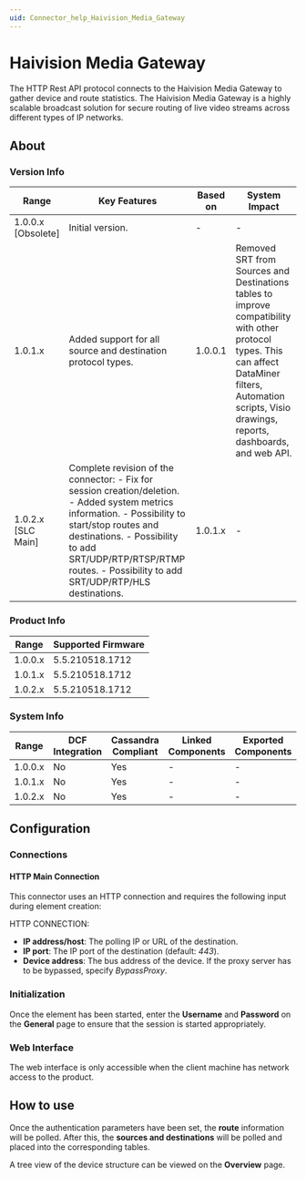 ```yaml
---
uid: Connector_help_Haivision_Media_Gateway
---
```


# Haivision Media Gateway

The HTTP Rest API protocol connects to the Haivision Media Gateway to gather device and route statistics. The Haivision Media Gateway is a highly scalable broadcast solution for secure routing of live video streams across different types of IP networks.

## About

### Version Info

| **Range**            | **Key Features**                                                                                                                                                                                                                                                        | **Based on** | **System Impact**                                                                                                                                                                                             |
|----------------------|-------------------------------------------------------------------------------------------------------------------------------------------------------------------------------------------------------------------------------------------------------------------------|--------------|---------------------------------------------------------------------------------------------------------------------------------------------------------------------------------------------------------------|
| 1.0.0.x \[Obsolete\] | Initial version.                                                                                                                                                                                                                                                        | \-           | \-                                                                                                                                                                                                            |
| 1.0.1.x              | Added support for all source and destination protocol types.                                                                                                                                                                                                            | 1.0.0.1      | Removed SRT from Sources and Destinations tables to improve compatibility with other protocol types. This can affect DataMiner filters, Automation scripts, Visio drawings, reports, dashboards, and web API. |
| 1.0.2.x \[SLC Main\] | Complete revision of the connector: - Fix for session creation/deletion. - Added system metrics information. - Possibility to start/stop routes and destinations. - Possibility to add SRT/UDP/RTP/RTSP/RTMP routes. - Possibility to add SRT/UDP/RTP/HLS destinations. | 1.0.1.x      | \-                                                                                                                                                                                                            |

### Product Info

| Range     | Supported Firmware     |
|-----------|------------------------|
| 1.0.0.x   | 5.5.210518.1712        |
| 1.0.1.x   | 5.5.210518.1712        |
| 1.0.2.x   | 5.5.210518.1712        |

### System Info

| Range     | DCF Integration     | Cassandra Compliant     | Linked Components     | Exported Components     |
|-----------|---------------------|-------------------------|-----------------------|-------------------------|
| 1.0.0.x   | No                  | Yes                     | \-                    | \-                      |
| 1.0.1.x   | No                  | Yes                     | \-                    | \-                      |
| 1.0.2.x   | No                  | Yes                     | \-                    | \-                      |

## Configuration

### Connections

#### HTTP Main Connection

This connector uses an HTTP connection and requires the following input during element creation:

HTTP CONNECTION:

- **IP address/host**: The polling IP or URL of the destination.
- **IP port**: The IP port of the destination (default: *443*).
- **Device address**: The bus address of the device. If the proxy server has to be bypassed, specify *BypassProxy*.

### Initialization

Once the element has been started, enter the **Username** and **Password** on the **General** page to ensure that the session is started appropriately.

### Web Interface

The web interface is only accessible when the client machine has network access to the product.

## How to use

Once the authentication parameters have been set, the **route** information will be polled. After this, the **sources and destinations** will be polled and placed into the corresponding tables.

A tree view of the device structure can be viewed on the **Overview** page.
